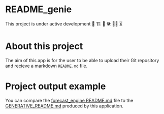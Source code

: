 # README_genie

This project is under active development 🚧 🏗️ 🔧 🛠️ 🏴‍☠️ ⏳


# About this project
The aim of this app is for the user to be able to upload their Git repository and recieve a markdown `README.md` file.


# Project output example
You can compare the [forecast_engine README.md](https://github.com/browshanravan/forecast_engine/blob/main/README.md) file to the [GENERATIVE_README.md](https://github.com/browshanravan/README_genie/blob/main/GENERATIVE_README.md) produced by this application.